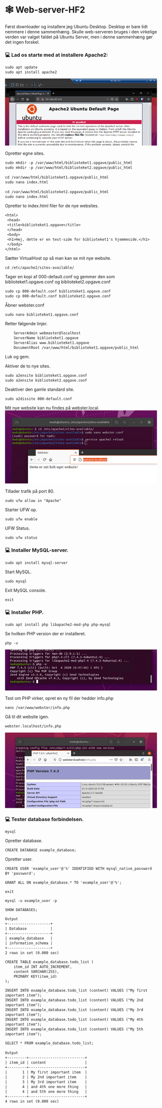 # :spider_web: Web-server-HF2

Først downloader og installere jeg Ubuntu Desktop. Desktop er bare lidt nemmere i denne sammenhæng. Skulle web-serveren bruges i den virkelige verden var valget faldet på Ubuntu Server, men i denne sammenhæng gør det ingen forskel.

### :computer: Lad os starte med at installere Apache2:
 
 ```
sudo apt update
sudo apt install apache2
```
![ubuntu-apache](images/ubuntu-apache.png)

Opretter egne sites.

```
sudo mkdir -p /var/www/html/biblioteket1.opgave/public_html
sudo mkdir -p /var/www/html/biblioteket2.opgave/public_html

cd /var/www/html/biblioteket1.opgave/public_html
sudo nano index.html

cd /var/www/html/biblioteket2.opgave/public_html
sudo nano index.html
```
Opretter to index.html filer for de nye websites.
```
<html>
 <head>
 <title>biblioteket1.opgave</title>
 </head>
 <body>
 <h1>Hej, dette er en test-side for biblioteket1's hjemmeside.</h1>
 </body>
</html>
```

Sætter VirtualHost op så man kan se mit nye website.
```
cd /etc/apache2/sites-available/
```
Tager en kopi af 000-default.conf og gemmer den som biblioteket1.opgave.conf og biblioteket2.opgave.conf
```
sudo cp 000-default.conf biblioteket1.opgave.conf
sudo cp 000-default.conf biblioteket2.opgave.conf
```

Åbner webster.conf
```
sudo nano biblioteket1.opgave.conf
```
Retter følgende linjer.
```
	ServerAdmin webmaster@localhost
	ServerName biblioteket1.opgave
	ServerAlias www.biblioteket1.opgave
	DocumentRoot /var/www/html/biblioteket1.opgave/public_html
```
Luk og gem.

Aktiver de to nye sites.
```
sudo a2ensite biblioteket1.opgave.conf
sudo a2ensite biblioteket2.opgave.conf
```
Deaktiver den gamle standard site.
```
sudo a2dissite 000-default.conf
```

Mit nye website kan nu findes på webster.local.
![webster-localhost](images/webster-localhost.png)

Tillader trafik på port 80.
```
sudo ufw allow in "Apache"
```

Starter UFW op.
```
sudo ufw enable
```
UFW Status.
```
sudo ufw status
```

### :computer: Installer MySQL-server.
```
sudo apt install mysql-server
```
 Start MySQL.
 ```
 sudo mysql
 ```
 Exit MySQL console.
 ```
 exit
 ```

### :computer: Installer PHP.
```
sudo apt install php libapache2-mod-php php-mysql
```
Se hvilken PHP version der er installeret.
```
php -v
```
![php-version](images/php-version.png)

Test om PHP virker, opret en ny fil der hedder info.php
```
nano /var/www/webster/info.php
```
Gå til dit website igen.
```
webster.localhost/info.php
```
![info-php](images/info-php.png)

### :computer: Tester database forbindelsen.
```
mysql
```
Opretter database.
```
CREATE DATABASE example_database;
```
Opretter user.
```
CREATE USER 'example_user'@'%' IDENTIFIED WITH mysql_native_password BY 'password';
```
```
GRANT ALL ON example_database.* TO 'example_user'@'%';
```
```
exit
```
```
mysql -u example_user -p
```
```
SHOW DATABASES;
```
```
Output
+--------------------+
| Database           |
+--------------------+
| example_database   |
| information_schema |
+--------------------+
2 rows in set (0.000 sec)
```
```
CREATE TABLE example_database.todo_list (
    item_id INT AUTO_INCREMENT,
    content VARCHAR(255),
    PRIMARY KEY(item_id)
);
```
```
INSERT INTO example_database.todo_list (content) VALUES ("My first important item");
INSERT INTO example_database.todo_list (content) VALUES ("My 2nd important item");
INSERT INTO example_database.todo_list (content) VALUES ("My 3rd important item");
INSERT INTO example_database.todo_list (content) VALUES ("My 4th important item");
INSERT INTO example_database.todo_list (content) VALUES ("My 5th important item");
```

```
SELECT * FROM example_database.todo_list;

Output
+---------+--------------------------+
| item_id | content                  |
+---------+--------------------------+
|       1 | My first important item  |
|       2 | My 2nd important item    |
|       3 | My 3rd important item    |
|       4 | and 4th one more thing   |
|       4 | and 5th one more thing   |
+---------+--------------------------+
4 rows in set (0.000 sec)
```



